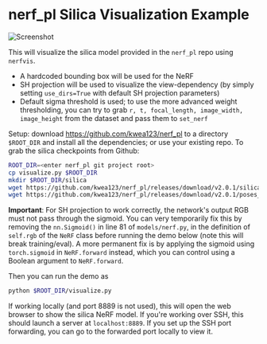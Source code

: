 # nerf_pl Silica Visualization Example

![Screenshot](https://raw.githubusercontent.com/sxyu/nerfvis/master/examples/nerf_pl/img/silica.png)

This will visualize the silica model provided in the `nerf_pl` repo using `nerfvis`.

- A hardcoded bounding box will be used for the NeRF
- SH projection will be used to visualize the view-dependency (by simply setting `use_dirs=True` with default SH projection parameters)
- Default sigma threshold is used; to use the more advanced weight thresholding, you can try to grab `r, t, focal_length, image_width, image_height` from the dataset and pass them to `set_nerf`

Setup: download https://github.com/kwea123/nerf_pl to a directory `$ROOT_DIR` and install all the dependencies; or use your existing repo. To grab the silica checkpoints from Github:

```sh
ROOT_DIR=<enter nerf_pl git project root>
cp visualize.py $ROOT_DIR
mkdir $ROOT_DIR/silica
wget https://github.com/kwea123/nerf_pl/releases/download/v2.0.1/silica.ckpt -P $ROOT_DIR/silica
wget https://github.com/kwea123/nerf_pl/releases/download/v2.0.1/poses_bounds.npy -P $ROOT_DIR/silica
```

**Important**: For SH projection to work correctly, the network's output RGB must not pass through the sigmoid. You can very temporarily fix this by removing the `nn.Sigmoid()` in line 81 of `models/nerf.py`, in the definition of `self.rgb` of the `NeRF` class before running the demo below (note this will break training/eval).
A more permanent fix is by applying the sigmoid using `torch.sigmoid` in `NeRF.forward` instead, which you can control using a Boolean argument to `NeRF.forward`.

Then you can run the demo as

```sh
python $ROOT_DIR/visualize.py
```

If working locally (and port 8889 is not used), this will open the web browser to show the silica NeRF model.
If you're working over SSH, this should launch a server at `localhost:8889`. If you set up the SSH port forwarding, you can go to the forwarded port locally to view it.

